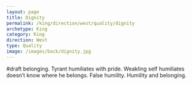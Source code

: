 ```yaml
---
layout: page
title: Dignity
permalink: /king/direction/west/quality/dignity
archetype: King
category: King
direction: West
type: Quality
image: /images/back/dignity.jpg
---
```

#draft belonging. Tyrant humiliates with pride. Weakling self humiliates doesn’t know where he belongs. False humility. Humility and belonging. 
